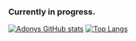 ### Currently in progress.

<!--
**AdonysProg/AdonysProg** is a ✨ _special_ ✨ repository because its `README.md` (this file) appears on your GitHub profile.

Here are some ideas to get you started:

- 🔭 I’m currently working on ...
- 🌱 I’m currently learning ...
- 👯 I’m looking to collaborate on ...
- 🤔 I’m looking for help with ...
- 💬 Ask me about ...
- 📫 How to reach me: ...
- 😄 Pronouns: ...
- ⚡ Fun fact: ...
-->
[![Adonys GitHub stats](https://github-readme-stats.vercel.app/api?username=AdonysProg&count_private=true&show_icons=true&bg_color=0D1117&text_color=fff)](https://github.com/AdonysProg/github-readme-stats) 
[![Top Langs](https://github-readme-stats.vercel.app/api/top-langs/?username=AdonysProg&bg_color=0D1117&text_color=fff&layout=compact)](https://github.com/anuraghazra/github-readme-stats)


